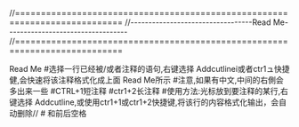 //===========================================================================
//----------------------------------Read Me----------------------------------
//===========================================================================


Read Me
#选择一行已经被/或者注释的语句,右键选择 Addcutlinei或者ctr1ュ快捷健,会快速将该注释格式化成上面 Read Me所示
#注意,如果有中文,中间的右側会多出来一些
#CTRL+1短注释
#ctr1+2长注释
#使用方法:光标放到要注释的某行,右键选择 Addcutline,或使用ctr1+1或ctr1+2快捷键,将该行的内容格式化输出，会自动删除// # 和前后空格